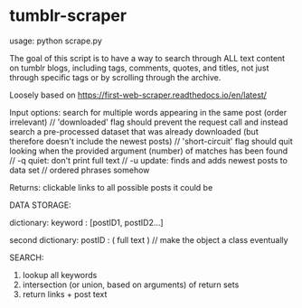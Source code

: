 # tumblr-scraper

usage: python scrape.py

The goal of this script is to have a way to search through ALL text content on tumblr blogs,
including tags, comments, quotes, and titles, not just through specific tags or by scrolling through the archive.

Loosely based on https://first-web-scraper.readthedocs.io/en/latest/

Input options:
search for multiple words appearing in the same post (order irrelevant)
// 'downloaded' flag should prevent the request call and instead search a 
	pre-processed dataset that was already downloaded (but therefore doesn't include the newest posts)
// 'short-circuit' flag should quit looking when the provided argument (number) of matches has been found
// -q quiet: don't print full text
// -u update: finds and adds newest posts to data set
// ordered phrases somehow

Returns:
clickable links to all possible posts it could be

DATA STORAGE:

dictionary:
keyword : [postID1, postID2...]

second dictionary:
postID : ( full text ) // make the object a class eventually

SEARCH:

1. lookup all keywords
2. intersection (or union, based on arguments) of return sets
3. return links + post text
